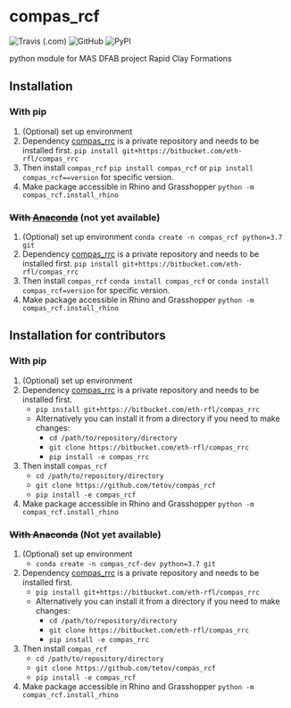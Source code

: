 # compas\_rcf

![Travis (.com)](https://img.shields.io/travis/com/tetov/compas_rcf?style=for-the-badge)
![GitHub](https://img.shields.io/github/license/tetov/compas_rcf?style=for-the-badge)
![PyPI](https://img.shields.io/pypi/v/compas_rcf?style=for-the-badge)

python module for MAS DFAB project Rapid Clay Formations

## Installation

### With pip

1.  (Optional) set up environment
2.  Dependency [compas\_rrc](https://bitbucket.org/ethrfl/compas_rrc) is a private repository and needs to be installed first. `pip install git+https://bitbucket.com/eth-rfl/compas_rrc`
3.  Then install `compas_rcf` `pip install compas_rcf` or `pip install compas_rcf==version` for specific version.
4.  Make package accessible in Rhino and Grasshopper `python -m compas_rcf.install_rhino`

### ~~With [Anaconda](https://www.anaconda.com/)~~ (not yet available)

1.  (Optional) set up environment `conda create -n compas_rcf python=3.7 git`
2.  Dependency [compas\_rrc](https://bitbucket.org/ethrfl/compas_rrc) is a private repository and needs to be installed first. `pip install git+https://bitbucket.com/eth-rfl/compas_rrc`
3.  Then install `compas_rcf` `conda install compas_rcf` or `conda install compas_rcf=version` for specific version.
4.  Make package accessible in Rhino and Grasshopper `python -m compas_rcf.install_rhino`

## Installation for contributors

### With pip

1.  (Optional) set up environment
2.  Dependency [compas\_rrc](https://bitbucket.org/ethrfl/compas_rrc) is a private repository and needs to be installed first.
    -   `pip install git+https://bitbucket.com/eth-rfl/compas_rrc`
    -   Alternatively you can install it from a directory if you need to make changes:
        -   `cd /path/to/repository/directory`
        -   `git clone https://bitbucket.com/eth-rfl/compas_rrc`
        -   `pip install -e compas_rrc`
3.  Then install `compas_rcf`
    -   `cd /path/to/repository/directory`
    -   `git clone https://github.com/tetov/compas_rcf`
    -   `pip install -e compas_rcf`
4.  Make package accessible in Rhino and Grasshopper `python -m compas_rcf.install_rhino`

### ~~With Anaconda~~ (Not yet available)

1.  (Optional) set up environment
    -   `conda create -n compas_rcf-dev python=3.7 git`
2.  Dependency [compas\_rrc](https://bitbucket.org/ethrfl/compas_rrc) is a private repository and needs to be installed first.
    -   `pip install git+https://bitbucket.com/eth-rfl/compas_rrc`
    -   Alternatively you can install it from a directory if you need to make changes:
        -   `cd /path/to/repository/directory`
        -   `git clone https://bitbucket.com/eth-rfl/compas_rrc`
        -   `pip install -e compas_rrc`
3.  Then install `compas_rcf`
    -   `cd /path/to/repository/directory`
    -   `git clone https://github.com/tetov/compas_rcf`
    -   `pip install -e compas_rcf`
4.  Make package accessible in Rhino and Grasshopper `python -m compas_rcf.install_rhino`

